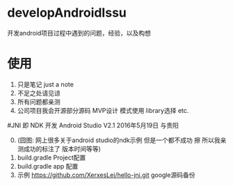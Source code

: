 # developAndroidIssu
 开发android项目过程中遇到的问题，经验，以及构想
 
# 使用
1. 只是笔记  just a note
2. 不足之处请见谅
3. 所有问题都亲测
4. 公司项目我会开源部分源码 MVP设计 模式使用 library选择 etc.

#JNI 即 NDK 开发 Android Studio V2.1  2016年5月19日 与贵阳


0. (囧图: 网上很多关于android studio的ndk示例 但是一个都不成功 擦 所以我亲测成功的标注了 版本时间等等)
1. build.gradle Project配置
2. build.gradle app 配置
3. 示例 https://github.com/XerxesLei/hello-jni.git google源码备份